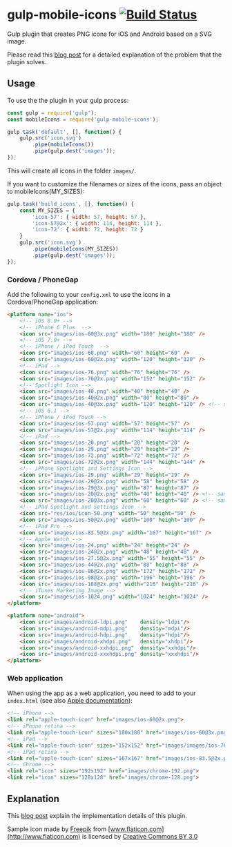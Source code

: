 # gulp-mobile-icons [![Build Status](https://travis-ci.org/Collaborne/gulp-mobile-icons.svg?branch=master)](https://travis-ci.org/Collaborne/gulp-mobile-icons)

Gulp plugin that creates PNG icons for iOS and Android based on a SVG image.

Please read this [blog post](https://medium.com/collaborne-engineering/the-pain-of-producing-mobile-icons-and-splash-screens-and-how-to-get-rid-off-it-b37372618ea0#.up1ljd9r9) for a detailed explanation of the problem that the plugin solves.

## Usage

To use the the plugin in your gulp process:

```javascript
const gulp = require('gulp');
const mobileIcons = require('gulp-mobile-icons');

gulp.task('default', [], function() {
    gulp.src('icon.svg')
        .pipe(mobileIcons())
        .pipe(gulp.dest('images'));
});
```

This will create all icons in the folder `images/`.

If you want to customize the filenames or sizes of the icons, pass an object to mobileIcons(MY_SIZES):
```javascript
gulp.task('build_icons', [], function() {
    const MY_SIZES = {
        'icon-57': { width: 57, height: 57 },
        'icon-57@2x': { width: 114, height: 114 },
        'icon-72': { width: 72, height: 72 }
    }
    gulp.src('icon.svg')
        .pipe(mobileIcons(MY_SIZES))
        .pipe(gulp.dest('images'));
});
```

### Cordova / PhoneGap

Add the following to your `config.xml` to use the icons in a Cordova/PhoneGap application:

```html
<platform name="ios">
    <!-- iOS 8.0+ -->
    <!-- iPhone 6 Plus  -->
    <icon src="images/ios-60@3x.png" width="180" height="180" />
    <!-- iOS 7.0+ -->
    <!-- iPhone / iPod Touch  -->
    <icon src="images/ios-60.png" width="60" height="60" />
    <icon src="images/ios-60@2x.png" width="120" height="120" />
    <!-- iPad -->
    <icon src="images/ios-76.png" width="76" height="76" />
    <icon src="images/ios-76@2x.png" width="152" height="152" />
    <!-- Spotlight Icon -->
    <icon src="images/ios-40.png" width="40" height="40" />
    <icon src="images/ios-40@2x.png" width="80" height="80" />
    <icon src="images/ios-40@3x.png" width="120" height="120" /> <!-- same as 60@2x -->
    <!-- iOS 6.1 -->
    <!-- iPhone / iPod Touch -->
    <icon src="images/ios-57.png" width="57" height="57" />
    <icon src="images/ios-57@2x.png" width="114" height="114" />
    <!-- iPad -->
    <icon src="images/ios-20.png" width="20" height="20" />
    <icon src="images/ios-29.png" width="29" height="29" />
    <icon src="images/ios-72.png" width="72" height="72" />
    <icon src="images/ios-72@2x.png" width="144" height="144" />
    <!-- iPhone Spotlight and Settings Icon -->
    <icon src="images/ios-29.png" width="29" height="29" />
    <icon src="images/ios-29@2x.png" width="58" height="58" />
    <icon src="images/ios-29@3x.png" width="87" height="87" />
    <icon src="images/ios-20@2x.png" width="40" height="40" /> <!-- same as 40@1x -->
    <icon src="images/ios-20@3x.png" width="60" height="60" /> <!-- same as 60@1x -->
    <!-- iPad Spotlight and Settings Icon -->
    <icon src="res/ios/icon-50.png" width="50" height="50" />
    <icon src="images/ios-50@2x.png" width="100" height="100" />
    <!-- iPad Pro -->
    <icon src="images/ios-83.5@2x.png" width="167" height="167" />
    <!-- Apple Watch -->
    <icon src="images/ios-24.png" width="24" height="24" />
    <icon src="images/ios-24@2x.png" width="48" height="48" />
    <icon src="images/ios-27.5@2x.png" width="55" height="55" />
    <icon src="images/ios-44@2x.png" width="88" height="88" />
    <icon src="images/ios-86@2x.png" width="172" height="172" />
    <icon src="images/ios-98@2x.png" width="196" height="196" />
    <icon src="images/ios-108@2x.png" width="216" height="216" />
    <!-- iTunes Marketing Image -->
    <icon src="images/ios-1024.png" width="1024" height="1024" />
</platform>

<platform name="android">
    <icon src="images/android-ldpi.png"    density="ldpi"/>
    <icon src="images/android-mdpi.png"    density="mdpi"/>
    <icon src="images/android-hdpi.png"    density="hdpi"/>
    <icon src="images/android-xhdpi.png"   density="xhdpi"/>
    <icon src="images/android-xxhdpi.png"  density="xxhdpi"/>
    <icon src="images/android-xxxhdpi.png" density="xxxhdpi"/>
</platform>
```

### Web application

When using the app as a web application, you need to add to your `index.html` (see also [Apple documentation](https://developer.apple.com/library/content/documentation/AppleApplications/Reference/SafariWebContent/ConfiguringWebApplications/ConfiguringWebApplications.html)):

```html
<!-- iPhone -->
<link rel="apple-touch-icon" href="images/ios-60@2x.png">
<!-- iPhone retina -->
<link rel="apple-touch-icon" sizes="180x180" href="images/ios-60@3x.png">
<!-- iPad -->
<link rel="apple-touch-icon" sizes="152x152" href="images/images/ios-76@2x.png">
<!-- iPad retina -->
<link rel="apple-touch-icon" sizes="167x167" href="images/ios-83.5@2x.png">
<!-- Chrome -->
<link rel="icon" sizes="192x192" href="images/chrome-192.png">
<link rel="icon" sizes="128x128" href="images/chrome-128.png">
```

## Explanation

This [blog post](https://medium.com/collaborne-engineering/take-out-the-pain-of-building-app-icons-249ee03398a4#.l6s7smjmu) explain the implementation details of this plugin.

Sample icon made by [Freepik](http://www.freepik.com) from [www.flaticon.com](http://www.flaticon.com) is licensed by [Creative Commons BY 3.0](http://creativecommons.org/licenses/by/3.0/)
